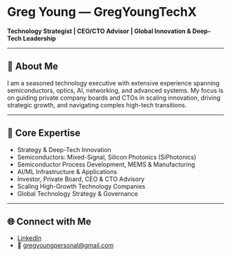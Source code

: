 # Greg Young — GregYoungTechX  

**Technology Strategist | CEO/CTO Advisor | Global Innovation & Deep-Tech Leadership**  

---

## 👋 About Me  
I am a seasoned technology executive with extensive experience spanning semiconductors, optics, AI, networking, and advanced systems. My focus is on guiding private company boards and CTOs in scaling innovation, driving strategic growth, and navigating complex high-tech transitions.  

---

## 🔑 Core Expertise  
- Strategy & Deep-Tech Innovation  
- Semiconductors: Mixed-Signal, Silicon Photonics (SiPhotonics)  
- Semiconductor Process Development, MEMS & Manufacturing  
- AI/ML Infrastructure & Applications  
- Investor, Private Board, CEO & CTO Advisory  
- Scaling High-Growth Technology Companies  
- Global Technology Strategy & Governance  

---

## 🌐 Connect with Me  
- [LinkedIn](https://www.linkedin.com/in/greg-young-a071266)  
- 📧 gregyoungpersonal@gmail.com  
